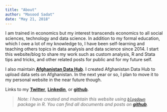 ```yaml
---
title: "About"
author: "Masood Sadat"
date: "May 21, 2018"
---
```


I am trained in economics but my interest transcends economics to all social sciences, technology and data science. In addition to my formal education, which I owe a lot of my knowledge to, I have been self-learning and teaching others topics in data analysis and data science since 2014. I start this website/blog to share my work such as custom analysis, R and Stata tips and tricks, and other related posts for public and for my future self.

I also maintain [**Afghanistan Data Hub**](http://afghanistandatahub.com). I created Afghanistan Data Hub to upload data sets on Afghanistan. In the next year or so, I plan to move it to my personal website in the near future though.

Links to my [**Twitter**](https://twitter.com/masood87r), [**Linkedin**](https://linkedin.com/masoodsdt), or [**github**](https://github.com/masood87).

> _Note: I have created and maintain this website using [`blogdown`](https://bookdown.org/yihui/blogdown/) package in R. You can find all documents and posts on [**github**](https://github.com/Masood87/masoodblog)._
